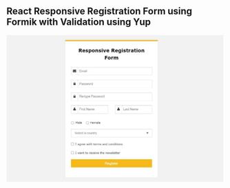 ## React Responsive Registration Form using Formik with Validation using Yup

![preview](responsive-registration-form.jpg)
